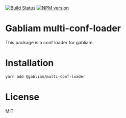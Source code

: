 [![Build Status][build-image]][build-url]
[![NPM version][npm-image]][npm-url]


# Gabliam multi-conf-loader

This package is a conf loader for gabliam.

# Installation
```sh
yarn add @gabliam/multi-conf-loader
```

# License

  MIT

[build-image]: https://img.shields.io/travis/gabliam/gabliam/master.svg?style=flat-square
[build-url]: https://travis-ci.org/gabliam/gabliam
[npm-image]: https://img.shields.io/npm/v/@gabliam/multi-conf-loader.svg?style=flat-square
[npm-url]: https://www.npmjs.com/package/@gabliam/multi-conf-loader
